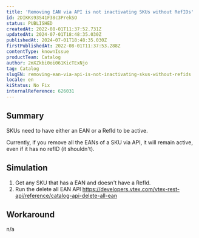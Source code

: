 ```yaml
---
title: 'Removing EAN via API is not inactivating SKUs without RefIDs'
id: 2DIKKs93S41F38c3PrekSO
status: PUBLISHED
createdAt: 2022-08-01T11:37:52.731Z
updatedAt: 2024-07-01T18:48:35.030Z
publishedAt: 2024-07-01T18:48:35.030Z
firstPublishedAt: 2022-08-01T11:37:53.288Z
contentType: knownIssue
productTeam: Catalog
author: 2mXZkbi0oi061KicTExNjo
tag: Catalog
slugEN: removing-ean-via-api-is-not-inactivating-skus-without-refids
locale: en
kiStatus: No Fix
internalReference: 626031
---
```


## Summary



SKUs need to have either an EAN or a RefId to be active.

Currently, if you remove all the EANs of a SKU via API, it will remain active, even if it has no refID (it shouldn't).





## Simulation



1. Get any SKU that has a EAN and doesn't have a RefId.
2. Run the delete all EAN API https://developers.vtex.com/vtex-rest-api/reference/catalog-api-delete-all-ean






## Workaround


n/a

